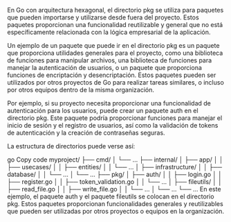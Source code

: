 En Go con arquitectura hexagonal, el directorio pkg se utiliza para paquetes que pueden importarse y utilizarse desde fuera del proyecto. Estos paquetes proporcionan una funcionalidad reutilizable y general que no está específicamente relacionada con la lógica empresarial de la aplicación.

Un ejemplo de un paquete que puede ir en el directorio pkg es un paquete que proporciona utilidades generales para el proyecto, como una biblioteca de funciones para manipular archivos, una biblioteca de funciones para manejar la autenticación de usuarios, o un paquete que proporciona funciones de encriptación y desencriptación. Estos paquetes pueden ser utilizados por otros proyectos de Go para realizar tareas similares, o incluso por otros equipos dentro de la misma organización.

Por ejemplo, si su proyecto necesita proporcionar una funcionalidad de autenticación para los usuarios, puede crear un paquete auth en el directorio pkg. Este paquete podría proporcionar funciones para manejar el inicio de sesión y el registro de usuarios, así como la validación de tokens de autenticación y la creación de contraseñas seguras.

La estructura de directorios puede verse así:

go
Copy code
myproject/
├── cmd/
│   └── ...
├── internal/
│   ├── app/
│   │   ├── usecases/
│   │   ├── entities/
│   │   └── ...
│   ├── infrastructure/
│   │   ├── database/
│   │   └── ...
│   └── ...
├── pkg/
│   ├── auth/
│   │   ├── login.go
│   │   ├── register.go
│   │   ├── token_validation.go
│   │   └── ...
│   ├── fileutils/
│   │   ├── read_file.go
│   │   ├── write_file.go
│   │   └── ...
│   └── ...
└── ...
En este ejemplo, el paquete auth y el paquete fileutils se colocan en el directorio pkg. Estos paquetes proporcionan funcionalidades generales y reutilizables que pueden ser utilizadas por otros proyectos o equipos en la organización.